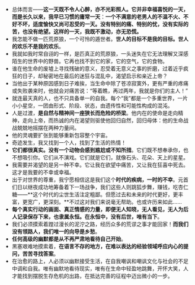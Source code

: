 - 总体而言——**这一天既不令人心醉，亦不光彩照人。它并非幸福喜悦的一天，而是长久以来，我早已习惯的庸常一天**：**一个不满意的老男人的不温不火、不好不坏，适度愉快又尚可忍受的一天。没有特别的痛、特别的忧，没有实际的苦，也没有绝望。这样的一天，我既不激动，亦无恐慌。**
- 我怎能不做一匹荒原狼，一个可怜的遁世者。**世人的目标不是我的目标。世人的欢乐不是我的欢乐**。
- 我就如我时常自诩的一样，是匹真正的荒原狼，一头迷失在它无法理解又深感陌生的世界中的野兽。它再也找不到它的家，它的空气，它的食物。
- 谁在他生命的废墟上寻找残破的意义，忍受着无意义之事的折磨，过着近乎疯狂的日子，却秘密地在最后的迷狂与混乱中，渴望启示和亲近上帝？
- 当他出于某种原因感到日子难挨，当生命中除了苍凉寂寞外，更有严重的疼痛或失败袭来时，他就会对痛苦说：“等着瞧，再过两年，我就是你们的主人！”
- 就连最天真的人，也不只具备单一的自我。每个“我”都是一个多重世界，一片小小星空，一团由形式、阶段、状态，由遗传性和可能性构成的混沌。
- 人是过渡，**是自然与精神间一座狭长而危险的桥梁**。他内在的使命是走向精神，走向上帝，而热诚的内在渴望则驱使他回归自然，回归母体：他的生命战战兢兢地摇摆在两种力量间。
- 他的灵魂要扩张到能够重新包容整个宇宙。
- 奇迹发生，我又找到一个人，找到了生活的热情！
- **它们都很真实。没有一个动物会感到尴尬或不知所措**。它们既不想奉承你，也不想吸引你。它们从不演戏。它们就是它们，就像石头、花朵、天上的星星。
- 我需要并渴望的是另一种不幸。它让我在欲望中痛苦，又让我在狂喜中死去。这才是我要的不幸或幸福。
- 出于对世界的尊重，我宁愿相信这是我们这个**时代的疾病，一时的不幸**。元首们日以继夜成功地筹备着下一场战争，我们这些人则跳狐步舞，赚钱，吃杏仁糖——**这个时代的尘世生活注定粗鄙。但愿过去和未来的时代更好，更丰富，更宽广，更深刻。**不过这对我们来说毫无帮助。也或许历来如此……
- **每个真实行动的画面、真正情感的力量，即便无人知晓，无人看见，无人为后人记录保存下来，也隶属永恒。在永恒中，没有后世，唯有当下**。
- 我们必须摸索着蹚过漫长的泥泞之路，经历众多的荒谬之事才能回家！**而我们没有领路人，我们唯一的向导是乡愁**。
- **任何高级的幽默都是从不再严肃地看待自己开始**。
- 黑塞艰难地摸索着，**在语言不存的地方，在难以表达的经验领域呼应内心的提问，苦苦寻找答案**。
- 在治愈的路上，人必须以幽默接受生活，在自我嘲讽和嘲讽文化与社会的不足中调和自我。唯有幽默地看待现实，唯有在生命中轻盈地跳舞，开怀大笑，人才能找到摆脱生存危机的出路，在抵达完善的征程中迈出微小的一步。
